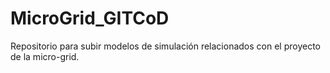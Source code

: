 # MicroGrid_GITCoD
Repositorio para subir modelos de simulación relacionados con el proyecto de la micro-grid.
